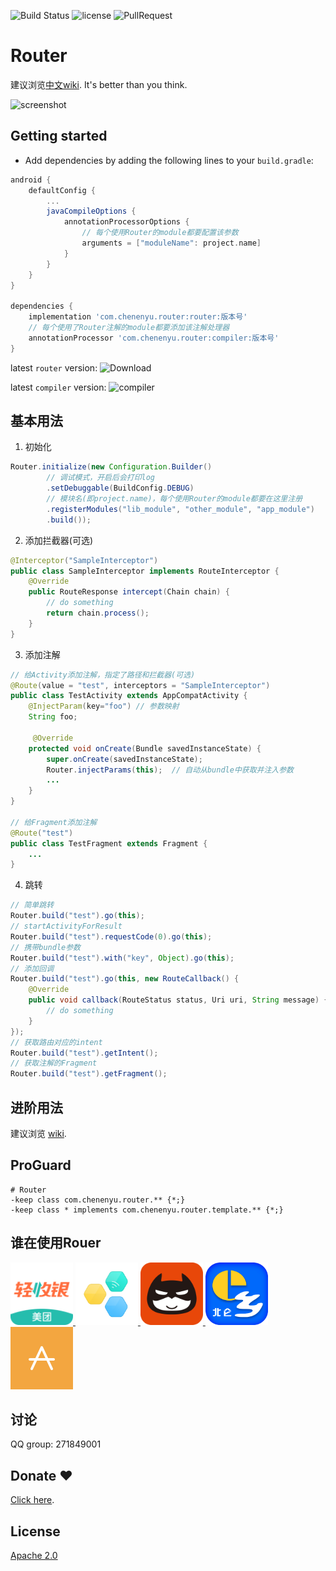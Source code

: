 ![Build Status](https://travis-ci.org/chenenyu/Router.svg?branch=master) ![license](https://img.shields.io/badge/license-Apache%202-yellow.svg) ![PullRequest](https://img.shields.io/badge/PRs-welcome-brightgreen.svg) 

# Router

建议浏览[中文wiki](https://github.com/chenenyu/Router/wiki). It's better than you think.

![screenshot](static/screenshot.gif)

## Getting started

*  Add dependencies by adding the following lines to your `build.gradle`:  

```Groovy
android {
    defaultConfig {
        ...
        javaCompileOptions {
            annotationProcessorOptions {
                // 每个使用Router的module都要配置该参数
                arguments = ["moduleName": project.name]
            }
        }
    }
}

dependencies {
    implementation 'com.chenenyu.router:router:版本号'
    // 每个使用了Router注解的module都要添加该注解处理器
    annotationProcessor 'com.chenenyu.router:compiler:版本号'
}
```

latest `router` version: ![Download](https://api.bintray.com/packages/chenenyu/maven/router/images/download.svg)

latest `compiler` version: ![compiler](https://api.bintray.com/packages/chenenyu/maven/router-compiler/images/download.svg)  

## 基本用法

1. 初始化

```java
Router.initialize(new Configuration.Builder()
        // 调试模式，开启后会打印log
        .setDebuggable(BuildConfig.DEBUG)
        // 模块名(即project.name)，每个使用Router的module都要在这里注册
        .registerModules("lib_module", "other_module", "app_module")
        .build());
```


2. 添加拦截器(可选)

```java
@Interceptor("SampleInterceptor")
public class SampleInterceptor implements RouteInterceptor {
    @Override
    public RouteResponse intercept(Chain chain) {
        // do something
        return chain.process();
    }
}
```

3. 添加注解

```java
// 给Activity添加注解，指定了路径和拦截器(可选)
@Route(value = "test", interceptors = "SampleInterceptor")
public class TestActivity extends AppCompatActivity {
    @InjectParam(key="foo") // 参数映射
    String foo;
  
     @Override
    protected void onCreate(Bundle savedInstanceState) {
        super.onCreate(savedInstanceState);
        Router.injectParams(this);  // 自动从bundle中获取并注入参数
        ...
    }
}

// 给Fragment添加注解
@Route("test")
public class TestFragment extends Fragment {
    ...
}
```

4. 跳转

```java
// 简单跳转
Router.build("test").go(this);
// startActivityForResult
Router.build("test").requestCode(0).go(this);
// 携带bundle参数
Router.build("test").with("key", Object).go(this);
// 添加回调
Router.build("test").go(this, new RouteCallback() {
    @Override
    public void callback(RouteStatus status, Uri uri, String message) {
        // do something
    }
});
// 获取路由对应的intent
Router.build("test").getIntent();
// 获取注解的Fragment
Router.build("test").getFragment();
```

## 进阶用法

建议浏览 [wiki](https://github.com/chenenyu/Router/wiki).

## ProGuard

```
# Router
-keep class com.chenenyu.router.** {*;}
-keep class * implements com.chenenyu.router.template.** {*;}
```

## 谁在使用Rouer

<div>
  <a href="http://sj.qq.com/myapp/detail.htm?apkName=com.sankuai.erp.mcashier">
  	<img src="static/美团轻收银.png" width="100"/>
  </a>
  <a href="#">
  	<img src="static/恒大智能家居.png" width="100"/>
  </a>
  <a href="https://fir.im/shouba">
  	<img src="static/批车吧.png" width="100"/>
  </a>
  <a href="https://fir.im/ebeilun">
  	<img src="static/e乡北仑.png" width="100"/>
  </a>
  <a href="https://fir.im/duihuan">
  	<img src="static/硬币自循环.png" width="100"/>
  </a>
</div>

## 讨论

QQ group: 271849001

## Donate ❤️

[Click here](https://github.com/chenenyu/Router/wiki/Donate).

## License

[Apache 2.0](https://github.com/chenenyu/Router/blob/master/LICENSE)
